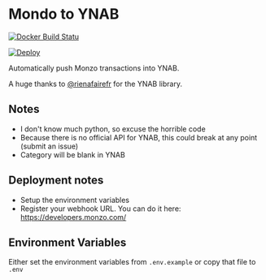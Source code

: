 # Mondo to YNAB

[![Docker Build Statu](https://img.shields.io/docker/build/scottrobertson/monzo-to-ynab.svg)](https://hub.docker.com/r/scottrobertson/monzo-to-ynab/)


[![Deploy](https://www.herokucdn.com/deploy/button.svg)](https://heroku.com/deploy?template=https://github.com/scottrobertson/monzo-to-ynab)

Automatically push Monzo transactions into YNAB.

A huge thanks to [@rienafairefr](https://github.com/rienafairefr/nYNABapi) for the YNAB library.

## Notes
 - I don't know much python, so excuse the horrible code
 - Because there is no official API for YNAB, this could break at any point (submit an issue)
 - Category will be blank in YNAB

## Deployment notes
 - Setup the environment variables
 - Register your webhook URL. You can do it here: https://developers.monzo.com/

## Environment Variables

Either set the environment variables from `.env.example` or copy that file to `.env`
